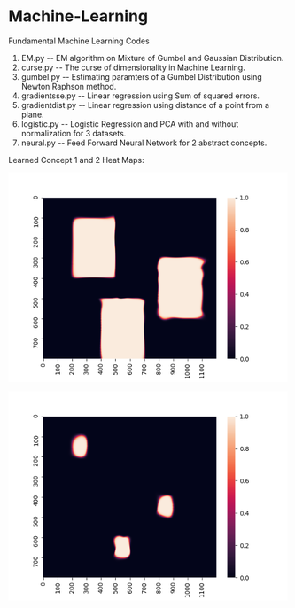 # Machine-Learning
Fundamental Machine Learning Codes

1. EM.py -- EM algorithm on Mixture of Gumbel and Gaussian Distribution.
2. curse.py -- The curse of dimensionality in Machine Learning.
3. gumbel.py -- Estimating paramters of a Gumbel Distribution using Newton Raphson method.
4. gradientsse.py -- Linear regression using Sum of squared errors.
5. gradientdist.py -- Linear regression using distance of a point from a plane.
6. logistic.py -- Logistic Regression and PCA with and without normalization for 3 datasets.
7. neural.py -- Feed Forward Neural Network for 2 abstract concepts.

Learned Concept 1 and 2 Heat Maps:

![](./concept_1.png)

![](./concept_2.png)
